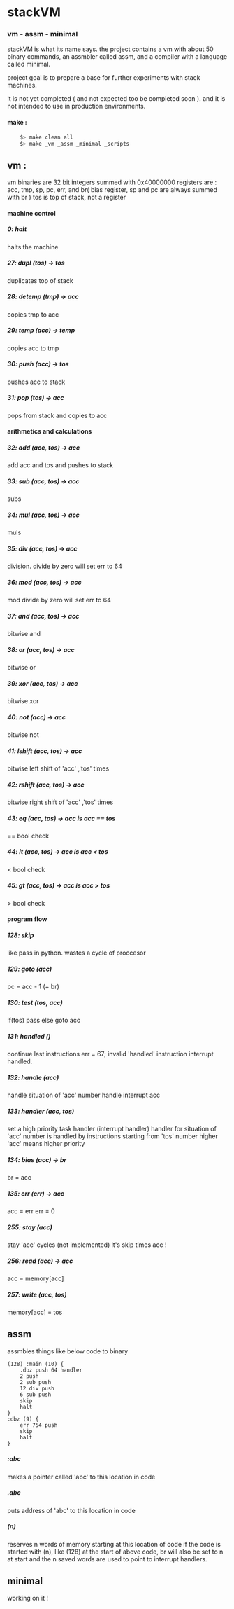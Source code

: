 # stackVM
### vm - assm - minimal
stackVM is what its name says.
the project contains a vm with about 50 binary commands,
an assmbler called assm, and a compiler with a language called minimal.

project goal is to prepare a base for further experiments with stack machines.

it is not yet completed ( and not expected too be completed soon ).
and it is not intended to use in production environments.

#### make :
``` bash
    $> make clean all
    $> make _vm _assm _minimal _scripts
```

## vm :

vm binaries are 32 bit integers summed with 0x40000000
registers are :
acc, tmp, sp, pc, err,
and br( bias register, sp and pc are always summed with br )
tos is top of stack, not a register

#### machine control
##### 0: halt
halts the machine
##### 27: dupl (tos) -> tos
duplicates top of stack
##### 28: detemp (tmp) -> acc
copies tmp to acc
##### 29: temp (acc) -> temp
copies acc to tmp
##### 30: push (acc) -> tos
pushes acc to stack
##### 31: pop (tos) -> acc
pops from stack and copies to acc
#### arithmetics and calculations
##### 32: add (acc, tos) -> acc
add acc and tos and pushes to stack
##### 33: sub (acc, tos) -> acc
subs
##### 34: mul (acc, tos) -> acc
muls
##### 35: div (acc, tos) -> acc
division.
divide by zero will set err to 64
##### 36: mod (acc, tos) -> acc
mod
divide by zero will set err to 64
##### 37: and (acc, tos) -> acc
bitwise and
##### 38: or (acc, tos) -> acc
bitwise or
##### 39: xor (acc, tos) -> acc
bitwise xor
##### 40: not (acc) -> acc
bitwise not
##### 41: lshift (acc, tos) -> acc
bitwise left shift of 'acc' ,'tos' times
##### 42: rshift (acc, tos) -> acc
bitwise right shift of 'acc' ,'tos' times
##### 43: eq (acc, tos) -> acc is acc == tos
== bool check
##### 44: lt (acc, tos) -> acc is acc < tos
< bool check
##### 45: gt (acc, tos) -> acc is acc > tos
\> bool check
#### program flow
##### 128: skip
like pass in python.
wastes a cycle of proccesor
##### 129: goto (acc)
pc = acc - 1 (+ br)
##### 130: test (tos, acc)
if(tos) pass else goto acc
##### 131: handled ()
continue last instructions
err = 67; invalid 'handled' instruction
interrupt handled.
##### 132: handle (acc)
handle situation of 'acc' number
handle interrupt acc
##### 133: handler (acc, tos)
set a high priority task handler (interrupt handler) handler for situation of 'acc' number is handled by instructions starting from 'tos' number higher 'acc' means higher priority
##### 134: bias (acc) -> br
br = acc
##### 135: err (err) -> acc
acc = err
err = 0
##### 255: stay (acc)
stay 'acc' cycles (not implemented)
it's skip times acc !
##### 256: read (acc) -> acc
acc = memory[acc]
##### 257: write (acc, tos)
memory[acc] = tos

## assm
assmbles things like below code to binary
```
(128) :main (10) {
    .dbz push 64 handler
    2 push
    2 sub push
    12 div push
    6 sub push
    skip
    halt
}
:dbz (9) {
    err 754 push
    skip
    halt
}
```
##### :abc
makes a pointer called 'abc' to this location in code
##### .abc
puts address of 'abc' to this location in code
##### (n)
reserves n words of memory starting at this location of code
if the code is started with (n), like (128) at the start of above code,
br will also be set to n at start and the n saved words are used to point
to interrupt handlers.

## minimal
working on it !